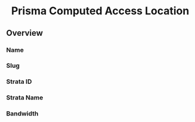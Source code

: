 <h1 align="center">
    Prisma Computed Access Location<br>
</h1>

## Overview

### Name

### Slug

### Strata ID

### Strata Name

### Bandwidth
